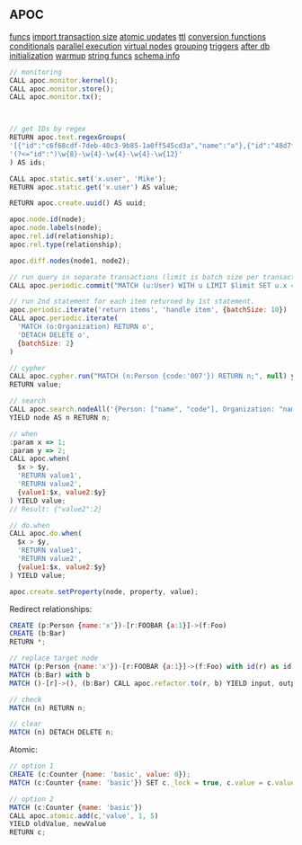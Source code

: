 APOC
-

[funcs](https://neo4j.com/labs/apoc/4.1/overview/)
[import transaction size](https://neo4j.com/labs/apoc/4.1/graph-updates/periodic-execution/)
[atomic updates](https://neo4j.com/labs/apoc/4.1/graph-updates/atomic-updates/)
[ttl](https://neo4j.com/labs/apoc/4.1/graph-updates/ttl/)
[conversion functions](https://neo4j.com/labs/apoc/4.1/data-structures/conversion-functions/)
[conditionals](https://neo4j.com/labs/apoc/4.1/cypher-execution/conditionals/)
[parallel execution](https://neo4j.com/labs/apoc/4.1/cypher-execution/parallel/)
[virtual nodes](https://neo4j.com/labs/apoc/4.1/virtual/virtual-nodes-rels/)
[grouping](https://neo4j.com/labs/apoc/4.1/virtual/graph-grouping/)
[triggers](https://neo4j.com/labs/apoc/4.1/background-operations/triggers/)
[after db initialization](https://neo4j.com/labs/apoc/4.1/operational/init-script/)
[warmup](https://neo4j.com/labs/apoc/4.1/operational/warmup/)
[string funcs](https://neo4j.com/labs/apoc/4.1/misc/text-functions/)
[schema info](https://neo4j.com/labs/apoc/4.1/indexes/schema-index-operations/)

````js
// monitoring
CALL apoc.monitor.kernel();
CALL apoc.monitor.store();
CALL apoc.monitor.tx();



// get IDs by regex
RETURN apoc.text.regexGroups(
'[{"id":"c6f68cdf-7deb-48c3-9b85-1a0ff545cd3a","name":"a"},{"id":"48d7f2cd-d596-4c94-b2b2-71bd0dee7576","name":"b"}]',
'(?<="id":")\w{8}-\w{4}-\w{4}-\w{4}-\w{12}'
) AS ids;

CALL apoc.static.set('x.user', 'Mike');
RETURN apoc.static.get('x.user') AS value;

RETURN apoc.create.uuid() AS uuid;

apoc.node.id(node);
apoc.node.labels(node);
apoc.rel.id(relationship);
apoc.rel.type(relationship);

apoc.diff.nodes(node1, node2);

// run query in separate transactions (limit is batch size per transaction)
CALL apoc.periodic.commit("MATCH (u:User) WITH u LIMIT $limit SET u.x = 1 RETURN count(u) ", {limit: 1000});

// run 2nd statement for each item returned by 1st statement.
apoc.periodic.iterate('return items', 'handle item', {batchSize: 10})
CALL apoc.periodic.iterate(
  'MATCH (o:Organization) RETURN o',
  'DETACH DELETE o',
  {batchSize: 2}
)

// cypher
CALL apoc.cypher.run("MATCH (n:Person {code:'007'}) RETURN n;", null) yield value
RETURN value;

// search
CALL apoc.search.nodeAll('{Person: ["name", "code"], Organization: "name"}', 'contains', '00')
YIELD node AS n RETURN n;

// when
:param x => 1;
:param y => 2;
CALL apoc.when(
  $x > $y,
  'RETURN value1',
  'RETURN value2',
  {value1:$x, value2:$y}
) YIELD value;
// Result: {"value2":2}

// do.when
CALL apoc.do.when(
  $x > $y,
  'RETURN value1',
  'RETURN value2',
  {value1:$x, value2:$y}
) YIELD value;

apoc.create.setProperty(node, property, value);
````

Redirect relationships:

````js
CREATE (p:Person {name:'x'})-[r:FOOBAR {a:1}]->(f:Foo)
CREATE (b:Bar)
RETURN *;

// replace target node
MATCH (p:Person {name:'x'})-[r:FOOBAR {a:1}]->(f:Foo) with id(r) as id
MATCH (b:Bar) with b
MATCH ()-[r]->(), (b:Bar) CALL apoc.refactor.to(r, b) YIELD input, output RETURN *;

// check
MATCH (n) RETURN n;

// clear
MATCH (n) DETACH DELETE n;
````

Atomic:

````js
// option 1
CREATE (c:Counter {name: 'basic', value: 0});
MATCH (c:Counter {name: 'basic'}) SET c._lock = true, c.value = c.value + 1 RETURN c;

// option 2
MATCH (c:Counter {name: 'basic'})
CALL apoc.atomic.add(c,'value', 1, 5)
YIELD oldValue, newValue
RETURN c;
````
